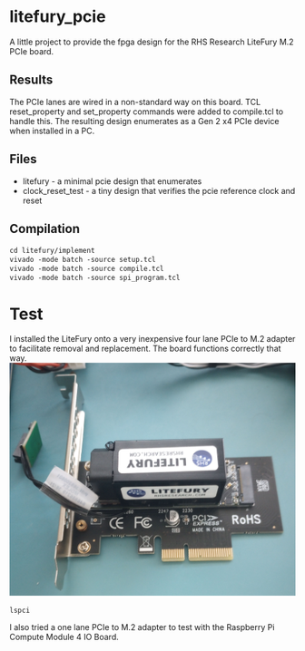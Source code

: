 # litefury_pcie
A little project to provide the fpga design for the RHS Research LiteFury M.2 PCIe board.

## Results
The PCIe lanes are wired in a non-standard way on this board. TCL reset_property and set_property commands were added to compile.tcl to handle this.  The resulting design enumerates as a Gen 2 x4 PCIe device when installed in a PC.

## Files
- litefury - a minimal pcie design that enumerates
- clock_reset_test - a tiny design that verifies the pcie reference clock and reset

## Compilation
    cd litefury/implement
    vivado -mode batch -source setup.tcl
    vivado -mode batch -source compile.tcl
    vivado -mode batch -source spi_program.tcl

# Test
I installed the LiteFury onto a very inexpensive four lane PCIe to M.2 adapter to facilitate removal and replacement. The board functions correctly that way.
<img src="IMG_20240207_075841590.jpg">

    lspci

I also tried a one lane PCIe to M.2 adapter to test with the Raspberry Pi Compute Module 4 IO Board.


